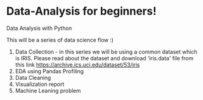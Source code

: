 # Data-Analysis for beginners!
Data Analysis with Python

This will be a series of data science flow :)

1. Data Collection -  in this series we will be using a common dataset which is IRIS. Please read about the dataset and download 'iris.data' file from this link https://archive.ics.uci.edu/dataset/53/iris
2. EDA using Pandas Profiling
3. Data Cleaning
4. Visualization report
5. Machine Leaning problem
